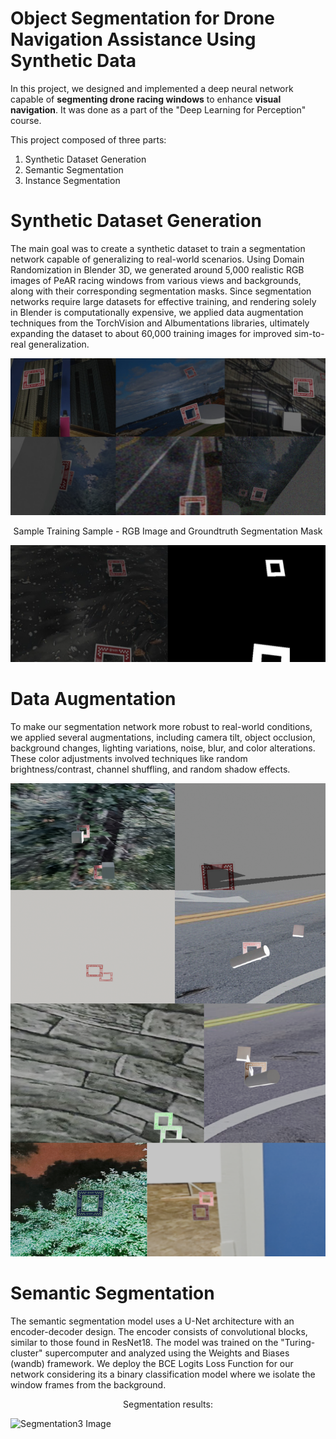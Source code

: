 # Object Segmentation for Drone Navigation Assistance Using Synthetic Data

In this project, we designed and implemented a deep neural network capable of **segmenting drone racing windows** to enhance **visual navigation**. It was done as a part of the "Deep Learning for Perception" course.

This project composed of three parts:
1) Synthetic Dataset Generation
2) Semantic Segmentation
3) Instance Segmentation

# Synthetic Dataset Generation
The main goal was to create a synthetic dataset to train a segmentation network capable of generalizing to real-world scenarios. Using Domain Randomization in Blender 3D, we generated around 5,000 realistic RGB images of PeAR racing windows from various views and backgrounds, along with their corresponding segmentation masks. Since segmentation networks require large datasets for effective training, and rendering solely in Blender is computationally expensive, we applied data augmentation techniques from the TorchVision and Albumentations libraries, ultimately expanding the dataset to about 60,000 training images for improved sim-to-real generalization.

![Segmentation Image](./helpers/sampleDataset.png)

<div align="center">

Sample Training Sample - RGB Image and Groundtruth Segmentation Mask

</div>
                          
![Segmentation1 Image](./helpers/sampledata.png)


# Data Augmentation

To make our segmentation network more robust to real-world conditions, we applied several augmentations, including camera tilt, object occlusion, background changes, lighting variations, noise, blur, and color alterations. These color adjustments involved techniques like random brightness/contrast, channel shuffling, and random shadow effects.

![Segmentation2 Image](./helpers/augmented.png)


# Semantic Segmentation 

The semantic segmentation model uses a U-Net architecture with an encoder-decoder design. The encoder consists of convolutional blocks, similar to those found in ResNet18. The model was trained on the "Turing-cluster" supercomputer and analyzed using the Weights and Biases (wandb) framework. We deploy the BCE Logits Loss Function for our network considering its a binary classification model where we isolate the window frames from the background.

<div align="center">

Segmentation results:

</div>
       

![Segmentation3 Image](./helpers/Untitled(1).png)

   
